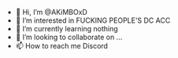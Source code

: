 - 👋 Hi, I’m @AKiMBOxD
- 👀 I’m interested in FUCKING PEOPLE'S DC ACC
- 🌱 I’m currently learning nothing
- 💞️ I’m looking to collaborate on ...
- 📫 How to reach me Discord

<!---
AKiMBOxD/AKiMBOxD is a ✨ special ✨ repository because its `README.md` (this file) appears on your GitHub profile.
You can click the Preview link to take a look at your changes.
--->
